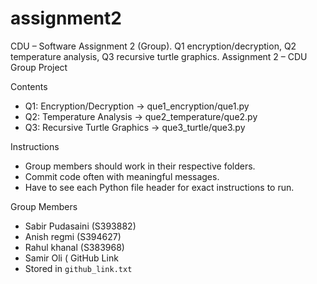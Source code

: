 # assignment2
CDU – Software Assignment 2 (Group). Q1 encryption/decryption, Q2 temperature analysis, Q3 recursive turtle graphics. 
Assignment 2 – CDU Group Project

 Contents
- Q1: Encryption/Decryption → que1_encryption/que1.py
- Q2: Temperature Analysis → que2_temperature/que2.py
- Q3: Recursive Turtle Graphics → que3_turtle/que3.py

Instructions
- Group members should work in their respective folders.  
- Commit code often with meaningful messages.  
- Have to see each Python file header for exact instructions to run.

Group Members
- Sabir Pudasaini (S393882)  
- Anish regmi (S394627)  
- Rahul khanal (S383968)
- Samir Oli (
 GitHub Link
- Stored in `github_link.txt`
